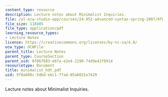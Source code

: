 ```yaml
---
content_type: resource
description: Lecture notes about Minimalist Inquiries.
file: /ol-ocw-studio-app/courses/24-952-advanced-syntax-spring-2007/9f8a608c5dbdebc17fad85a6031e7429_minimalist_hdt.pdf
file_size: 118405
file_type: application/pdf
learning_resource_types:
- Lecture Notes
license: https://creativecommons.org/licenses/by-nc-sa/4.0/
ocw_type: OCWFile
parent_title: Lecture Notes
parent_type: CourseSection
parent_uid: 6f8b7683-e6fa-e2e4-2190-74d9e42f0914
resourcetype: Document
title: minimalist_hdt.pdf
uid: 9f8a608c-5dbd-ebc1-7fad-85a6031e7429
---
```

Lecture notes about Minimalist Inquiries.